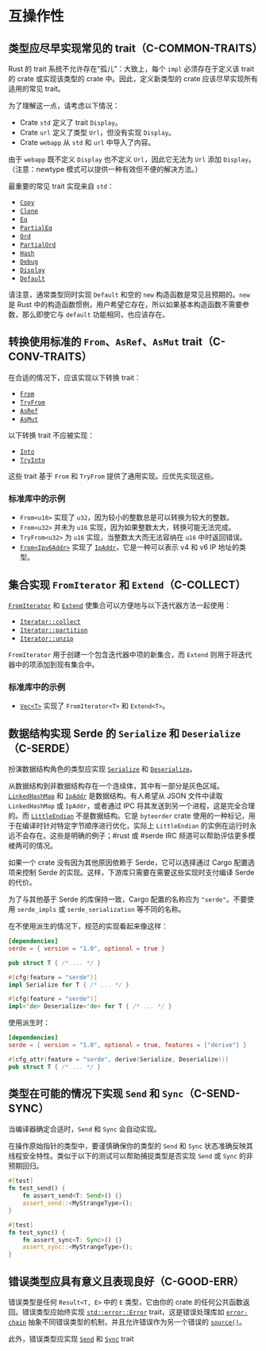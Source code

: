 # 互操作性

<a id="c-common-traits"></a>
## 类型应尽早实现常见的 trait（C-COMMON-TRAITS）

Rust 的 trait 系统不允许存在“孤儿”：大致上，每个 `impl` 必须存在于定义该 trait 的 crate 或实现该类型的 crate 中。因此，定义新类型的 crate 应该尽早实现所有适用的常见 trait。

为了理解这一点，请考虑以下情况：

* Crate `std` 定义了 trait `Display`。
* Crate `url` 定义了类型 `Url`，但没有实现 `Display`。
* Crate `webapp` 从 `std` 和 `url` 中导入了内容。

由于 `webapp` 既不定义 `Display` 也不定义 `Url`，因此它无法为 `Url` 添加 `Display`。 （注意：newtype 模式可以提供一种有效但不便的解决方法。）

最重要的常见 trait 实现来自 `std`：

- [`Copy`](https://doc.rust-lang.org/std/marker/trait.Copy.html)
- [`Clone`](https://doc.rust-lang.org/std/clone/trait.Clone.html)
- [`Eq`](https://doc.rust-lang.org/std/cmp/trait.Eq.html)
- [`PartialEq`](https://doc.rust-lang.org/std/cmp/trait.PartialEq.html)
- [`Ord`](https://doc.rust-lang.org/std/cmp/trait.Ord.html)
- [`PartialOrd`](https://doc.rust-lang.org/std/cmp/trait.PartialOrd.html)
- [`Hash`](https://doc.rust-lang.org/std/hash/trait.Hash.html)
- [`Debug`](https://doc.rust-lang.org/std/fmt/trait.Debug.html)
- [`Display`](https://doc.rust-lang.org/std/fmt/trait.Display.html)
- [`Default`](https://doc.rust-lang.org/std/default/trait.Default.html)

请注意，通常类型同时实现 `Default` 和空的 `new` 构造函数是常见且预期的。`new` 是 Rust 中的构造函数惯例，用户希望它存在，所以如果基本构造函数不需要参数，那么即使它与 `default` 功能相同，也应该存在。

<a id="c-conv-traits"></a>
## 转换使用标准的 `From`、`AsRef`、`AsMut` trait（C-CONV-TRAITS）

在合适的情况下，应该实现以下转换 trait：

- [`From`](https://doc.rust-lang.org/std/convert/trait.From.html)
- [`TryFrom`](https://doc.rust-lang.org/std/convert/trait.TryFrom.html)
- [`AsRef`](https://doc.rust-lang.org/std/convert/trait.AsRef.html)
- [`AsMut`](https://doc.rust-lang.org/std/convert/trait.AsMut.html)

以下转换 trait 不应被实现：

- [`Into`](https://doc.rust-lang.org/std/convert/trait.Into.html)
- [`TryInto`](https://doc.rust-lang.org/std/convert/trait.TryInto.html)

这些 trait 基于 `From` 和 `TryFrom` 提供了通用实现。应优先实现这些。

### 标准库中的示例

- `From<u16>` 实现了 `u32`，因为较小的整数总是可以转换为较大的整数。
- `From<u32>` 并未为 `u16` 实现，因为如果整数太大，转换可能无法完成。
- `TryFrom<u32>` 为 `u16` 实现，当整数太大而无法容纳在 `u16` 中时返回错误。
- [`From<Ipv6Addr>`] 实现了 [`IpAddr`]，它是一种可以表示 v4 和 v6 IP 地址的类型。

[`From<Ipv6Addr>`]: https://doc.rust-lang.org/std/net/struct.Ipv6Addr.html
[`IpAddr`]: https://doc.rust-lang.org/std/net/enum.IpAddr.html

<a id="c-collect"></a>
## 集合实现 `FromIterator` 和 `Extend`（C-COLLECT）

[`FromIterator`] 和 [`Extend`] 使集合可以方便地与以下迭代器方法一起使用：

[`FromIterator`]: https://doc.rust-lang.org/std/iter/trait.FromIterator.html
[`Extend`]: https://doc.rust-lang.org/std/iter/trait.Extend.html

- [`Iterator::collect`](https://doc.rust-lang.org/std/iter/trait.Iterator.html#method.collect)
- [`Iterator::partition`](https://doc.rust-lang.org/std/iter/trait.Iterator.html#method.partition)
- [`Iterator::unzip`](https://doc.rust-lang.org/std/iter/trait.Iterator.html#method.unzip)

`FromIterator` 用于创建一个包含迭代器中项的新集合，而 `Extend` 则用于将迭代器中的项添加到现有集合中。

### 标准库中的示例

- [`Vec<T>`] 实现了 `FromIterator<T>` 和 `Extend<T>`。

[`Vec<T>`]: https://doc.rust-lang.org/std/vec/struct.Vec.html

<a id="c-serde"></a>
## 数据结构实现 Serde 的 `Serialize` 和 `Deserialize`（C-SERDE）

扮演数据结构角色的类型应实现 [`Serialize`] 和 [`Deserialize`]。

[`Serialize`]: https://docs.serde.rs/serde/trait.Serialize.html
[`Deserialize`]: https://docs.serde.rs/serde/trait.Deserialize.html

从数据结构到非数据结构存在一个连续体，其中有一部分是灰色区域。[`LinkedHashMap`] 和 [`IpAddr`] 是数据结构。有人希望从 JSON 文件中读取 `LinkedHashMap` 或 `IpAddr`，或者通过 IPC 将其发送到另一个进程，这是完全合理的。而 [`LittleEndian`] 不是数据结构。它是 `byteorder` crate 使用的一种标记，用于在编译时针对特定字节顺序进行优化，实际上 `LittleEndian` 的实例在运行时永远不会存在。这些是明确的例子；#rust 或 #serde IRC 频道可以帮助评估更多模棱两可的情况。

[`LinkedHashMap`]: https://docs.rs/linked-hash-map/0.4.2/linked_hash_map/struct.LinkedHashMap.html
[`IpAddr`]: https://doc.rust-lang.org/std/net/enum.IpAddr.html
[`LittleEndian`]: https://docs.rs/byteorder/1.0.0/byteorder/enum.LittleEndian.html

如果一个 crate 没有因为其他原因依赖于 Serde，它可以选择通过 Cargo 配置选项来控制 Serde 的实现。这样，下游库只需要在需要这些实现时支付编译 Serde 的代价。

为了与其他基于 Serde 的库保持一致，Cargo 配置的名称应为 `"serde"`。不要使用 `serde_impls` 或 `serde_serialization` 等不同的名称。

在不使用派生的情况下，规范的实现看起来像这样：

```toml
[dependencies]
serde = { version = "1.0", optional = true }
```

```rust
pub struct T { /* ... */ }

#[cfg(feature = "serde")]
impl Serialize for T { /* ... */ }

#[cfg(feature = "serde")]
impl<'de> Deserialize<'de> for T { /* ... */ }
```

使用派生时：

```toml
[dependencies]
serde = { version = "1.0", optional = true, features = ["derive"] }
```

```rust
#[cfg_attr(feature = "serde", derive(Serialize, Deserialize))]
pub struct T { /* ... */ }
```

<a id="c-send-sync"></a>
## 类型在可能的情况下实现 `Send` 和 `Sync`（C-SEND-SYNC）

当编译器确定合适时，`Send` 和 `Sync` 会自动实现。

[`Send`]: https://doc.rust-lang.org/std/marker/trait.Send.html
[`Sync`]: https://doc.rust-lang.org/std/marker/trait.Sync.html

在操作原始指针的类型中，要谨慎确保你的类型的 `Send` 和 `Sync` 状态准确反映其线程安全特性。类似于以下的测试可以帮助捕捉类型是否实现 `Send` 或 `Sync` 的非预期回归。

```rust
#[test]
fn test_send() {
    fn assert_send<T: Send>() {}
    assert_send::<MyStrangeType>();
}

#[test]
fn test_sync() {
    fn assert_sync<T: Sync>() {}
    assert_sync::<MyStrangeType>();
}
```

<a id="c-good-err"></a>
## 错误类型应具有意义且表现良好（C-GOOD-ERR）

错误类型是任何 `Result<T, E>` 中的 `E` 类型，它由你的 crate 的任何公共函数返回。错误类型应始终实现 [`std::error::Error`] trait，这是错误处理库如 [`error-chain`] 抽象不同错误类型的机制，并且允许错误作为另一个错误的 [`source()`]。

[`std::error::Error`]: https://doc.rust-lang.org/std/error/trait.Error.html
[`error-chain`]: https://docs.rs/error-chain
[`source()`]: https://doc.rust-lang.org/std/error/trait.Error.html#method.source

此外，错误类型应实现 [`Send`] 和 [`Sync`] trait
